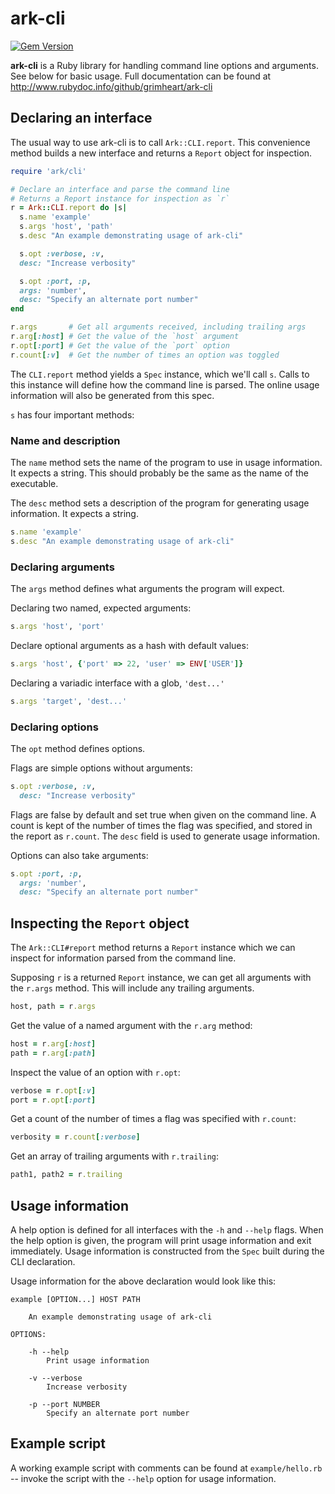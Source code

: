 # ark-cli

[![Gem Version](https://badge.fury.io/rb/ark-cli.svg)](http://badge.fury.io/rb/ark-cli)

__ark-cli__ is a Ruby library for handling command line options and
arguments. See below for basic usage. Full documentation can be found at
http://www.rubydoc.info/github/grimheart/ark-cli



## Declaring an interface

The usual way to use ark-cli is to call `Ark::CLI.report`. This convenience
method builds a new interface and returns a `Report` object for inspection.

```ruby
require 'ark/cli'

# Declare an interface and parse the command line
# Returns a Report instance for inspection as `r`
r = Ark::CLI.report do |s|
  s.name 'example'
  s.args 'host', 'path'
  s.desc "An example demonstrating usage of ark-cli"

  s.opt :verbose, :v,
  desc: "Increase verbosity"

  s.opt :port, :p,
  args: 'number',
  desc: "Specify an alternate port number"
end

r.args       # Get all arguments received, including trailing args
r.arg[:host] # Get the value of the `host` argument
r.opt[:port] # Get the value of the `port` option
r.count[:v]  # Get the number of times an option was toggled
```

The `CLI.report` method yields a `Spec` instance, which we'll call `s`. Calls to
this instance will define how the command line is parsed. The online usage
information will also be generated from this spec.

`s` has four important methods:

### Name and description

The `name` method sets the name of the program to use in usage information. It
expects a string. This should probably be the same as the name of the
executable.

The `desc` method sets a description of the program for generating usage
information. It expects a string.

```ruby
s.name 'example'
s.desc "An example demonstrating usage of ark-cli"
```

### Declaring arguments

The `args` method defines what arguments the program will expect.

Declaring two named, expected arguments:

```ruby
s.args 'host', 'port'
```

Declare optional arguments as a hash with default values:

```ruby
s.args 'host', {'port' => 22, 'user' => ENV['USER']}
```

Declaring a variadic interface with a glob, `'dest...'`

```ruby
s.args 'target', 'dest...'
```

### Declaring options

The `opt` method defines options.

Flags are simple options without arguments:

```ruby
s.opt :verbose, :v,
  desc: "Increase verbosity"
```

Flags are false by default and set true when given on the command line. A count
is kept of the number of times the flag was specified, and stored in the report
as `r.count`. The `desc` field is used to generate usage information.

Options can also take arguments:

```ruby
s.opt :port, :p,
  args: 'number',
  desc: "Specify an alternate port number"
```



## Inspecting the `Report` object

The `Ark::CLI#report` method returns a `Report` instance which we can inspect
for information parsed from the command line.

Supposing `r` is a returned `Report` instance, we can get all arguments with the
`r.args` method. This will include any trailing arguments.

```ruby
host, path = r.args
```

Get the value of a named argument with the `r.arg` method:

```ruby
host = r.arg[:host]
path = r.arg[:path]
```

Inspect the value of an option with `r.opt`:

```ruby
verbose = r.opt[:v]
port = r.opt[:port]
```

Get a count of the number of times a flag was specified with `r.count`:

```ruby
verbosity = r.count[:verbose]
```

Get an array of trailing arguments with `r.trailing`:

```ruby
path1, path2 = r.trailing
```



## Usage information

A help option is defined for all interfaces with the `-h` and `--help` flags.
When the help option is given, the program will print usage information and exit
immediately.  Usage information is constructed from the `Spec` built during the
CLI declaration.

Usage information for the above declaration would look like this:

    example [OPTION...] HOST PATH

        An example demonstrating usage of ark-cli

    OPTIONS:

        -h --help
            Print usage information

        -v --verbose
            Increase verbosity

        -p --port NUMBER
            Specify an alternate port number



## Example script

A working example script with comments can be found at `example/hello.rb` --
invoke the script with the `--help` option for usage information.


